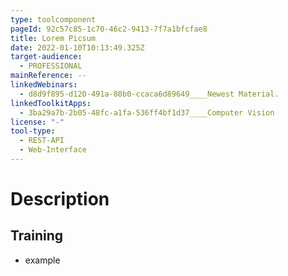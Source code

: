 ```yaml
---
type: toolcomponent
pageId: 92c57c85-1c70-46c2-9413-7f7a1bfcfae8
title: Lorem Picsum
date: 2022-01-10T10:13:49.325Z
target-audience:
  - PROFESSIONAL
mainReference: --
linkedWebinars:
  - d8d9f895-d120-491a-80b0-ccaca6d89649____Newest Material.
linkedToolkitApps:
  - 3ba29a7b-2b05-48fc-a1fa-536ff4bf1d37____Computer Vision
license: "-"
tool-type:
  - REST-API
  - Web-Interface
---
```

# Description

## Training
- example 